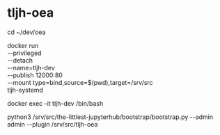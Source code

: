 # tljh-oea
cd ~/dev/oea

docker run \
  --privileged \
  --detach \
  --name=tljh-dev \
  --publish 12000:80 \
  --mount type=bind,source=$(pwd),target=/srv/src \
  tljh-systemd

docker exec -it tljh-dev /bin/bash

python3 /srv/src/the-littlest-jupyterhub/bootstrap/bootstrap.py --admin admin --plugin /srv/src/tljh-oea